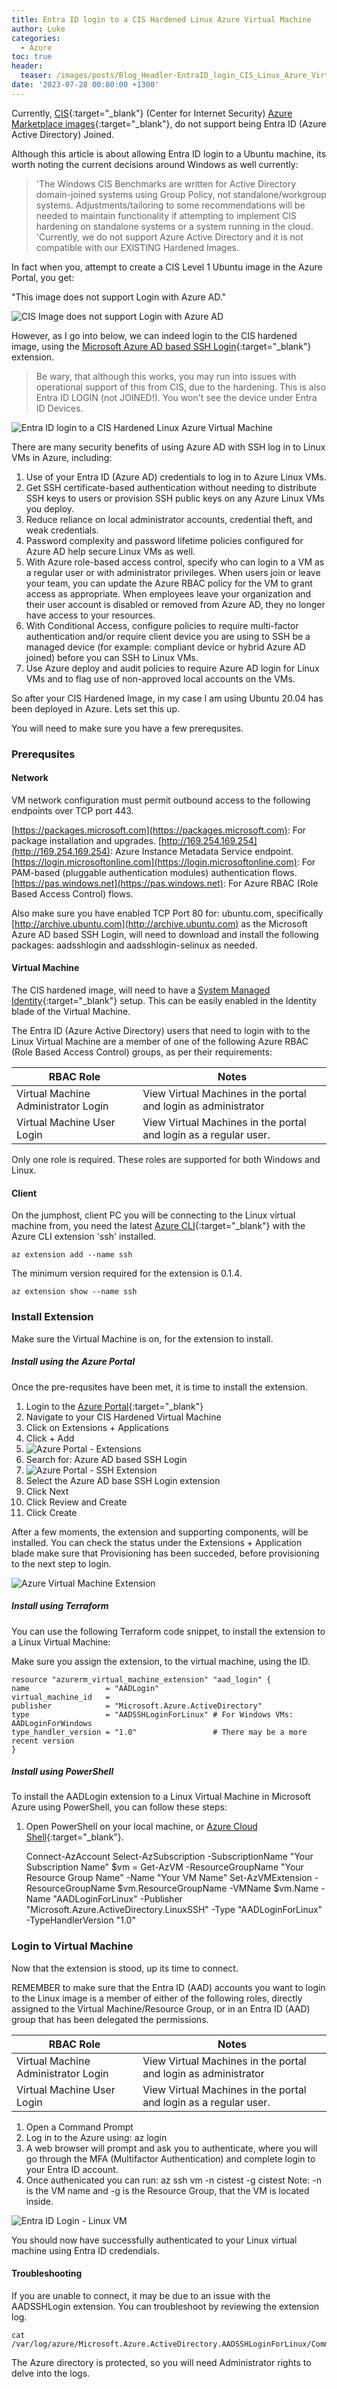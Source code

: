 ```yaml
---
title: Entra ID login to a CIS Hardened Linux Azure Virtual Machine
author: Luke
categories:
  - Azure
toc: true
header:
  teaser: /images/posts/Blog_Headler-EntraID_login_CIS_Linux_Azure_Virtual_Machine.gif
date: '2023-07-28 00:00:00 +1300'
---
```


Currently, [CIS](https://www.cisecurity.org/){:target="_blank"} (Center for Internet Security) [Azure Marketplace images](https://azuremarketplace.microsoft.com/en-us/marketplace/apps?search=CIS&page=1?WT.mc_id=AZ-MVP-5004796){:target="_blank"}, do not support being Entra ID (Azure Active Directory) Joined.

Although this article is about allowing Entra ID login to a Ubuntu machine, its worth noting the current decisions around Windows as well currently:

>'The Windows CIS Benchmarks are written for Active Directory domain-joined systems using Group Policy, not standalone/workgroup systems. Adjustments/tailoring to some recommendations will be needed to maintain functionality if attempting to implement CIS hardening on standalone systems or a system running in the cloud.
>'Currently, we do not support Azure Active Directory and it is not compatible with our EXISTING Hardened Images.

In fact when you, attempt to create a CIS Level 1 Ubuntu image in the Azure Portal, you get:

"This image does not support Login with Azure AD."

![CIS Image does not support Login with Azure AD](/images/posts/AzurePortal_CIS_Level1_Ubuntu_NoEntraIDLogin.png)

However, as I go into below, we can indeed login to the CIS hardened image, using the [Microsoft Azure AD based SSH Login](https://learn.microsoft.com/en-us/azure/active-directory/devices/howto-vm-sign-in-azure-ad-linux?WT.mc_id=AZ-MVP-5004796){:target="_blank"} extension.

> Be wary, that although this works, you may run into issues with operational support of this from CIS, due to the hardening. This is also Entra ID LOGIN (not JOINED!). You won't see the device under Entra ID Devices.

![Entra ID login to a CIS Hardened Linux Azure Virtual Machine](/images/posts/Blog_Headler-EntraID_login_CIS_Linux_Azure_Virtual_Machine.gif)

There are many security benefits of using Azure AD with SSH log in to Linux VMs in Azure, including:

1. Use of your Entra ID (Azure AD) credentials to log in to Azure Linux VMs.
1. Get SSH certificate-based authentication without needing to distribute SSH keys to users or provision SSH public keys on any Azure Linux VMs you deploy.
1. Reduce reliance on local administrator accounts, credential theft, and weak credentials.
1. Password complexity and password lifetime policies configured for Azure AD help secure Linux VMs as well.
1. With Azure role-based access control, specify who can login to a VM as a regular user or with administrator privileges. When users join or leave your team, you can update the Azure RBAC policy for the VM to grant access as appropriate. When employees leave your organization and their user account is disabled or removed from Azure AD, they no longer have access to your resources.
1. With Conditional Access, configure policies to require multi-factor authentication and/or require client device you are using to SSH be a managed device (for example: compliant device or hybrid Azure AD joined) before you can SSH to Linux VMs.
1. Use Azure deploy and audit policies to require Azure AD login for Linux VMs and to flag use of non-approved local accounts on the VMs.

So after your CIS Hardened Image, in my case I am using Ubuntu 20.04 has been deployed in Azure. Lets set this up.

You will need to make sure you have a few prerequsites.

### Prerequsites

#### Network

VM network configuration must permit outbound access to the following endpoints over TCP port 443.

[https://packages.microsoft.com](https://packages.microsoft.com): For package installation and upgrades.
[http://169.254.169.254](http://169.254.169.254): Azure Instance Metadata Service endpoint.
[https://login.microsoftonline.com](https://login.microsoftonline.com): For PAM-based (pluggable authentication modules) authentication flows.
[https://pas.windows.net](https://pas.windows.net): For Azure RBAC (Role Based Access Control) flows.

Also make sure you have enabled TCP Port 80 for: ubuntu.com, specifically [http://archive.ubuntu.com](http://archive.ubuntu.com) as the Microsoft Azure AD based SSH Login, will need to download and install the following packages: aadsshlogin and aadsshlogin-selinux as needed.

#### Virtual Machine

The CIS hardened image, will need to have a [System Managed Identity](https://learn.microsoft.com/azure/active-directory/managed-identities-azure-resources/overview?WT.mc_id=AZ-MVP-5004796#managed-identity-types){:target="_blank"} setup. This can be easily enabled in the Identity blade of the Virtual Machine.

The Entra ID (Azure Active Directory) users that need to login with to the Linux Virtual Machine are a member of one of the following Azure RBAC (Role Based Access Control) groups, as per their requirements:

| RBAC Role                           | Notes                                                            |
| ----------------------------------- | ---------------------------------------------------------------- |
| Virtual Machine Administrator Login | View Virtual Machines in the portal and login as administrator   |
| Virtual Machine User Login          | View Virtual Machines in the portal and login as a regular user. |

Only one role is required. These roles are supported for both Windows and Linux.

#### Client

On the jumphost, client PC you will be connecting to the Linux virtual machine from, you need the latest [Azure CLI](https://learn.microsoft.com/cli/azure/install-azure-cli?WT.mc_id=AZ-MVP-5004796){:target="_blank"} with the Azure CLI extension 'ssh' installed.

    az extension add --name ssh

The minimum version required for the extension is 0.1.4.

    az extension show --name ssh

### Install Extension

Make sure the Virtual Machine is on, for the extension to install.

##### Install using the Azure Portal

Once the pre-requsites have been met, it is time to install the extension.

1. Login to the [Azure Portal](https://portal.azure.com/){:target="_blank"}
1. Navigate to your CIS Hardened Virtual Machine
1. Click on Extensions + Applications
1. Click + Add
1. ![Azure Portal - Extensions](/images/posts/AzurePortal_CISHardenedVM_Extensions.png)
1. Search for: Azure AD based SSH Login
1. ![Azure Portal - SSH Extension](/images/posts/AzurePortal_CISHardenedVM_SSH_Extension.png)
1. Select the Azure AD base SSH Login extension
1. Click Next
1. Click Review and Create
1. Click Create

After a few moments, the extension and supporting components, will be installed. You can check the status under the Extensions + Application blade make sure that Provisioning has been succeded, before provisioning to the next step to login.

![Azure Virtual Machine Extension](/images/posts/AzurePortal_CIS_Level1_Ubuntu_ADSSHExtensionStatus.png)

##### Install using Terraform

You can use the following Terraform code snippet, to install the extension to a Linux Virtual Machine:

Make sure you assign the extension, to the virtual machine, using the ID.

    resource "azurerm_virtual_machine_extension" "aad_login" {
    name                 = "AADLogin"
    virtual_machine_id   = 
    publisher            = "Microsoft.Azure.ActiveDirectory"
    type                 = "AADSSHLoginForLinux" # For Windows VMs: AADLoginForWindows
    type_handler_version = "1.0"                 # There may be a more recent version
    }

##### Install using PowerShell

To install the AADLogin extension to a Linux Virtual Machine in Microsoft Azure using PowerShell, you can follow these steps:

1. Open PowerShell on your local machine, or [Azure Cloud Shell](https://learn.microsoft.com/azure/cloud-shell/overview?WT.mc_id=AZ-MVP-5004796){:target="_blank"}.

    Connect-AzAccount
    Select-AzSubscription -SubscriptionName "Your Subscription Name"
    $vm = Get-AzVM -ResourceGroupName "Your Resource Group Name" -Name "Your VM Name"
    Set-AzVMExtension -ResourceGroupName $vm.ResourceGroupName -VMName $vm.Name -Name "AADLoginForLinux" -Publisher "Microsoft.Azure.ActiveDirectory.LinuxSSH" -Type "AADLoginForLinux" -TypeHandlerVersion "1.0"

### Login to Virtual Machine

Now that the extension is stood, up its time to connect.

REMEMBER to make sure that the Entra ID (AAD) accounts you want to login to the Linux image is a member of either of the following roles, directly assigned to the Virtual Machine/Resource Group, or in an Entra ID (AAD) group that has been delegated the permissions.

| RBAC Role                           | Notes                                                            |
| ----------------------------------- | ---------------------------------------------------------------- |
| Virtual Machine Administrator Login | View Virtual Machines in the portal and login as administrator   |
| Virtual Machine User Login          | View Virtual Machines in the portal and login as a regular user. |

1. Open a Command Prompt
1. Log in to the Azure using:
    az login
1. A web browser will prompt and ask you to authenticate, where you will go through the MFA (Multifactor Authentication) and complete login to your Entra ID account.
1. Once authenicated you can run:
    az ssh vm -n cistest -g cistest
Note: -n is the VM name and -g is the Resource Group, that the VM is located inside.

![Entra ID Login - Linux VM](/images/posts/CISHardenedImageEntraIDLogin.gif)

You should now have successfully authenticated to your Linux virtual machine using Entra ID credendials.

#### Troubleshooting

If you are unable to connect, it may be due to an issue with the AADSSHLogin extension. You can troubleshoot by reviewing the extension log.

    cat /var/log/azure/Microsoft.Azure.ActiveDirectory.AADSSHLoginForLinux/CommandExecution.log

The Azure directory is protected, so you will need Administrator rights to delve into the logs.
